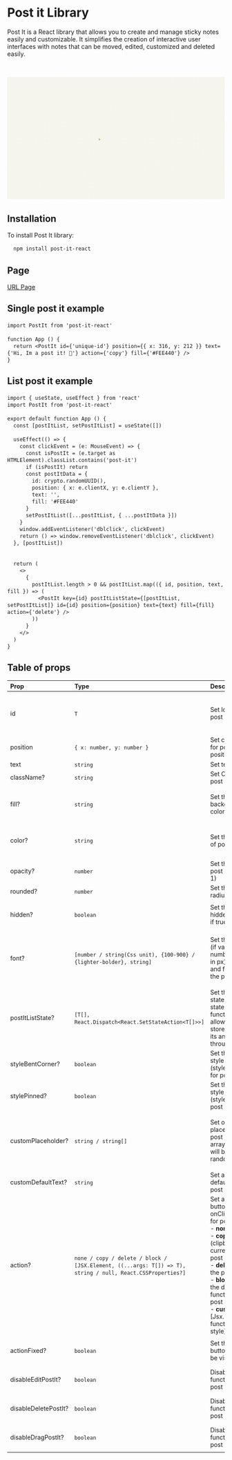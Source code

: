 
# Post it Library

Post It is a React library that allows you to create and manage sticky notes easily and customizable. It simplifies the creation of interactive user interfaces with notes that can be moved, edited, customized and deleted easily.

<br>

![post-it-library-preview](media/preview-post-it-library.gif)

## Installation

To install Post It library:

```bash
  npm install post-it-react
```

## Page

[URL Page](https://post-it-library.vercel.app/)

## Single post it example 

```tsx
import PostIt from 'post-it-react'

function App () {
  return <PostIt id={'unique-id'} position={{ x: 316, y: 212 }} text={'Hi, Im a post it! 🧉'} action={'copy'} fill={'#FEE440'} />
}
```

## List post it example 

```tsx
import { useState, useEffect } from 'react'
import PostIt from 'post-it-react'

export default function App () {
  const [postItList, setPostItList] = useState([])

  useEffect(() => {
    const clickEvent = (e: MouseEvent) => {
      const isPostIt = (e.target as HTMLElement).classList.contains('post-it')
      if (isPostIt) return
      const postItData = {
        id: crypto.randomUUID(),
        position: { x: e.clientX, y: e.clientY },
        text: '',
        fill: '#FEE440'
      }
      setPostItList([...postItList, { ...postItData }])
    }
    window.addEventListener('dblclick', clickEvent)
    return () => window.removeEventListener('dblclick', clickEvent)
  }, [postItList])


  return (
    <>
      {
        postItList.length > 0 && postItList.map(({ id, position, text, fill }) => (
          <PostIt key={id} postItListState={[postItList, setPostItList]} id={id} position={position} text={text} fill={fill} action={'delete'} />
        ))
      }
    </>
  )
}
```

## Table of props

| Prop | Type     | Description | Default | Examples                |
| :-------- | :------- | :------- | :------- | :------------------------- |
| id   | `T` | Set Id unique for post it | - | <ul><li>**Number**: 12345</li><li>**String**: post-it-id-1</li><li>Other values...</li></ul>|
| position   | `{ x: number, y: number }` | Set coords (x/y) for post it position | - | { x: 212, y: 316 } |
| text   | `string` | Set text for post it | "" | Hi, I'm a post it! 🧉 |
| className?   | `string` | Set Css class for post it | post-it-classic | post-it-class |
| fill?   | `string` | Set the background-color of post it | yellow | <ul><li>**ColorName**: yellow</li><li>**Hex**: #EFE9AE</li></ul> |
| color?   | `string` | Set the text color of post it | black | <ul><li>**ColorName**: black</li><li>**Hex**: #000000</li></ul> |
| opacity?   | `number` | Set the opacity of post it (from 0 to 1) | `1` | `0 to 1` |
| rounded?   | `number` | Set the border-radius of post it | `0` | `30` |
| hidden?   | `boolean` | Set the display: hidden for post it if true | `false` | <ul><li>True</li><li>False</li></ul> 
font? | `[number / string(Css unit), {100-900} / {lighter-bolder}, string]` | Set the fontSize (if value is number it will be in px), fontWeight and fontFamily of the post it | ["", "", ""] | <ul><li>['2em', 'bold', '"Inter", sans-serif']</li><li>[18, 600, '"Inter", sans-serif']</li><li>[18, '', '']</li></ul>
| postItListState?   | `[T[], React.Dispatch<React.SetStateAction<T[]>>]` | Set the current state and the state updater function. This allows you to store all the post its and iterate through them | - | `[postItList, setPostItList]` _(Recommended: useState())_ |
| styleBentCorner?   | `boolean` | Set the preset style (styleBentCorner) for post it if true | `false` | <ul><li>True</li><li>False</li></ul>  |
| stylePinned?   | `boolean` | Set the preset style (stylePinned) for post it if true | `false` | <ul><li>True</li><li>False</li></ul>  |
| customPlaceholder?   | `string / string[]` | Set one or more placeholders for post it. (If it is an array, each value will be set randomly) | Write something... | <ul><li>**String**: Write something... </li><li>**Array**: ['Write here', 'Type something', 'I'm thinking about...']</li></ul>  |
| customDefaultText?   | `string` | Set a initial default text for post it | "" | Default text example |
| action?   |  `none / copy / delete / block / [JSX.Element, ((...args: T[]) => T), string / null, React.CSSProperties?]` | Set a action button with onClick function for post it. <br> - **none**: -. <br> - **copy**: copy (clipboard) the current text of post it. <br> - **delete**: delete the post it. <br> - **block**: block the drag functionality of post it. <br> - **custom**: [Jsx.Element, function, class, style] | none | <ul><li>none</li><li>copy</li><li>delete</li><li>block</li><li>[&lt;span&gt;❗&lt;/span&gt;, handleShowInfo, action-class, { fill: '#EFE9AE' }]</li></ul> |
| actionFixed?   | `boolean` | Set the action button to always be visible | `false` | <ul><li>True</li><li>False</li></ul>  |
| disableEditPostIt?   | `boolean` | Disable the edit functionality of post it if true | `false` |  <ul><li>True</li><li>False</li></ul>  |
| disableDeletePostIt?   | `boolean` | Disable the delete functionality of post it if true | `false` |  <ul><li>True</li><li>False</li></ul>  |
| disableDragPostIt?   | `boolean` | Disable the drag functionality of post it if true | `false` |  <ul><li>True</li><li>False</li></ul>  |










